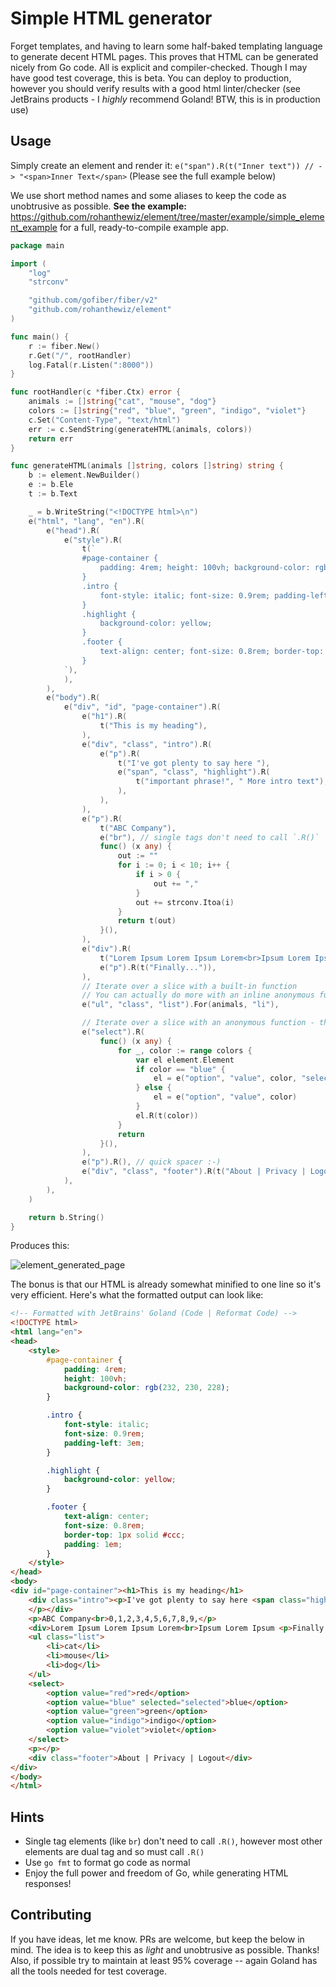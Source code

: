 # Simple HTML generator
Forget templates, and having to learn some half-baked templating language to generate decent HTML pages.
This proves that HTML can be generated nicely from Go code. All is explicit and compiler-checked.
Though I may have good test coverage, this is beta. You can deploy to production, however you should verify results with a good html linter/checker (see JetBrains products - I *highly* recommend Goland! BTW, this is in production use)

## Usage
Simply create an element and render it: `e("span").R(t("Inner text")) // -> "<span>Inner Text</span>`
(Please see the full example below)

We use short method names and some aliases to keep the code as unobtrusive as possible.
**See the example:** https://github.com/rohanthewiz/element/tree/master/example/simple_element_example for a full, ready-to-compile example app.

```go
package main

import (
	"log"
	"strconv"

	"github.com/gofiber/fiber/v2"
	"github.com/rohanthewiz/element"
)

func main() {
	r := fiber.New()
	r.Get("/", rootHandler)
	log.Fatal(r.Listen(":8000"))
}

func rootHandler(c *fiber.Ctx) error {
	animals := []string{"cat", "mouse", "dog"}
	colors := []string{"red", "blue", "green", "indigo", "violet"}
	c.Set("Content-Type", "text/html")
	err := c.SendString(generateHTML(animals, colors))
	return err
}

func generateHTML(animals []string, colors []string) string {
	b := element.NewBuilder()
	e := b.Ele
	t := b.Text

	_ = b.WriteString("<!DOCTYPE html>\n")
	e("html", "lang", "en").R(
		e("head").R(
			e("style").R(
				t(`
                #page-container {
                    padding: 4rem; height: 100vh; background-color: rgb(232, 230, 228);
                }
                .intro {
                    font-style: italic; font-size: 0.9rem; padding-left: 3em;
                }
                .highlight {
                    background-color: yellow;
                }
                .footer {
                    text-align: center; font-size: 0.8rem; border-top: 1px solid #ccc; padding: 1em;
                }
            `),
			),
		),
		e("body").R(
			e("div", "id", "page-container").R(
				e("h1").R(
					t("This is my heading"),
				),
				e("div", "class", "intro").R(
					e("p").R(
						t("I've got plenty to say here "),
						e("span", "class", "highlight").R(
							t("important phrase!", " More intro text"),
						),
					),
				),
				e("p").R(
					t("ABC Company"),
					e("br"), // single tags don't need to call `.R()`
					func() (x any) {
						out := ""
						for i := 0; i < 10; i++ {
							if i > 0 {
								out += ","
							}
							out += strconv.Itoa(i)
						}
						return t(out)
					}(),
				),
				e("div").R(
					t("Lorem Ipsum Lorem Ipsum Lorem<br>Ipsum Lorem Ipsum "),
					e("p").R(t("Finally...")),
				),
				// Iterate over a slice with a built-in function
				// You can actually do more with an inline anonymous function
				e("ul", "class", "list").For(animals, "li"),

				// Iterate over a slice with an anonymous function - this is very versatile!
				e("select").R(
					func() (x any) {
						for _, color := range colors {
							var el element.Element
							if color == "blue" {
								el = e("option", "value", color, "selected", "selected")
							} else {
								el = e("option", "value", color)
							}
							el.R(t(color))
						}
						return
					}(),
				),
				e("p").R(), // quick spacer :-)
				e("div", "class", "footer").R(t("About | Privacy | Logout")),
			),
		),
	)

	return b.String()
}
```

Produces this:

![element_generated_page](https://user-images.githubusercontent.com/1130495/32986574-dc894b08-cc9a-11e7-82eb-f62fffb84895.png)

The bonus is that our HTML is already somewhat minified to one line so it's very efficient.
Here's what the formatted output can look like:

```html
<!-- Formatted with JetBrains' Goland (Code | Reformat Code) -->
<!DOCTYPE html>
<html lang="en">
<head>
    <style>
        #page-container {
            padding: 4rem;
            height: 100vh;
            background-color: rgb(232, 230, 228);
        }

        .intro {
            font-style: italic;
            font-size: 0.9rem;
            padding-left: 3em;
        }

        .highlight {
            background-color: yellow;
        }

        .footer {
            text-align: center;
            font-size: 0.8rem;
            border-top: 1px solid #ccc;
            padding: 1em;
        }
    </style>
</head>
<body>
<div id="page-container"><h1>This is my heading</h1>
    <div class="intro"><p>I've got plenty to say here <span class="highlight">important phrase! More intro text</span>
    </p></div>
    <p>ABC Company<br>0,1,2,3,4,5,6,7,8,9,</p>
    <div>Lorem Ipsum Lorem Ipsum Lorem<br>Ipsum Lorem Ipsum <p>Finally...</p></div>
    <ul class="list">
        <li>cat</li>
        <li>mouse</li>
        <li>dog</li>
    </ul>
    <select>
        <option value="red">red</option>
        <option value="blue" selected="selected">blue</option>
        <option value="green">green</option>
        <option value="indigo">indigo</option>
        <option value="violet">violet</option>
    </select>
    <p></p>
    <div class="footer">About | Privacy | Logout</div>
</div>
</body>
</html>
```

## Hints
- Single tag elements (like `br`) don't need to call `.R()`, however most other elements are dual tag and so must call `.R()`
- Use `go fmt` to format go code as normal
- Enjoy the full power and freedom of Go, while generating HTML responses!

## Contributing
If you have ideas, let me know. PRs are welcome, but keep the below in mind.
The idea is to keep this as *light* and unobtrusive as possible. Thanks!
Also, if possible try to maintain at least 95% coverage -- again Goland has all the tools needed for test coverage.